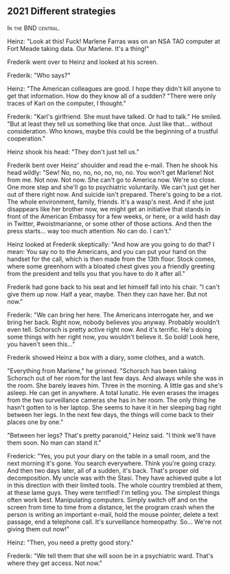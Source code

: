 
## **2021** Different strategies

<span style="font-variant:small-caps;">In the BND central.</span>

Heinz: "Look at this! Fuck! Marlene Farras was on an NSA TAO computer at Fort Meade taking data.
Our Marlene.
It's a thing!"

Frederik went over to Heinz and looked at his screen.

Frederik: "Who says?"

Heinz: "The American colleagues are good.
I hope they didn't kill anyone to get that information.
How do they know all of a sudden?
"There were only traces of Karl on the computer, I thought."

Frederik: "Karl's girlfriend.
She must have talked.
Or had to talk." He smiled.
"But at least they tell us something like that once.
Just like that... without consideration.
Who knows, maybe this could be the beginning of a trustful cooperation."

Heinz shook his head: "They don't just tell us."

Frederik bent over Heinz' shoulder and read the e-mail.
Then he shook his head wildly: "Sew! No, no, no, no, no, no, no.
You won't get Marlene!
Not from me.
Not now. Not now.
She can't go to America now.
We're so close.
One more step and she'll go to psychiatric voluntarily.
We can't just get her out of there right now.
And suicide isn't prepared.
There's going to be a riot.
The whole environment, family, friends.
It's a wasp's nest.
And if she just disappears like her brother now, we might get an initiative that stands in front of the American Embassy for a few weeks, or here, or a wild hash day in Twitter, #woistmarianne, or some other of those actions.
And then the press starts... way too much attention.
No can do.
I can't."

Heinz looked at Frederik skeptically: "And how are you going to do that?
I mean: You say no to the Americans, and you can put your hand on the handset for the call, which is then made from the 13th floor.
Stock comes, where some greenhorn with a bloated chest gives you a friendly greeting from the president and tells you that you have to do it after all."

Frederik had gone back to his seat and let himself fall into his chair.
"I can't give them up now.
Half a year, maybe.
Then they can have her.
But not now."

Frederik: "We can bring her here.
The Americans interrogate her, and we bring her back.
Right now, nobody believes you anyway.
Probably wouldn't even tell.
Schorsch is pretty active right now.
And it's terrific.
He's doing some things with her right now, you wouldn't believe it.
So bold! Look here, you haven't seen this..."

Frederik showed Heinz a box with a diary, some clothes, and a watch.

"Everything from Marlene," he grinned.
"Schorsch has been taking Schorsch out of her room for the last few days.
And always while she was in the room.
She barely leaves him.
Three in the morning.
A little gas and she's asleep.
He can get in anywhere.
A total lunatic.
He even erases the images from the two surveillance cameras she has in her room.
The only thing he hasn't gotten to is her laptop.
She seems to have it in her sleeping bag right between her legs.
In the next few days, the things will come back to their places one by one."

"Between her legs? That's pretty paranoid," Heinz said.
"I think we'll have them soon.
No man can stand it."

Frederick: "Yes, you put your diary on the table in a small room, and the next morning it's gone.
You search everywhere.
Think you're going crazy.
And then two days later, all of a sudden, it's back.
That's proper old decomposition.
My uncle was with the Stasi.
They have achieved quite a lot in this direction with their limited tools.
The whole country trembled at them, at these lame guys.
They were terrified! I'm telling you. The simplest things often work best.
Manipulating computers.
Simply switch off and on the screen from time to time from a distance, let the program crash when the person is writing an important e-mail, hold the mouse pointer, delete a text passage, end a telephone call.
It's surveillance homeopathy.
So... We're not giving them out now!"

Heinz: "Then, you need a pretty good story."

Frederik: "We tell them that she will soon be in a psychiatric ward.
That's where they get access.
Not now."

